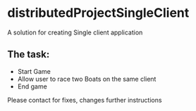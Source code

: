# distributedProjectSingleClient
<p>A solution for creating Single client application</p>

<h2>The task: </h2>
<ul>
  <li>Start Game</li>
  <li>Allow user to race two Boats on the same client</li>
  <li>End game</li>
</ul>

<p>Please contact for fixes, changes further instructions</p>
